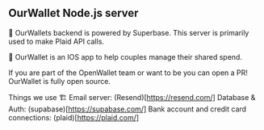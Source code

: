 ## OurWallet Node.js server

🏦 OurWallets backend is powered by Superbase. This server is primarily used to make Plaid API calls.

💙 OurWallet is an IOS app to help couples manage their shared spend.

If you are part of the OpenWallet team or want to be you can open a PR! OurWallet is fully open source.

Things we use 🏗️
Email server: (Resend)[https://resend.com/]
Database & Auth: (supabase)[https://supabase.com/]
Bank account and credit card connections: (plaid)[https://plaid.com/]

